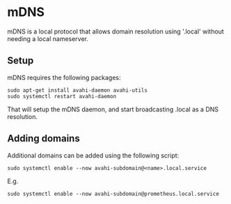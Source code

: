 # mDNS

mDNS is a local protocol that allows domain resolution using '.local' without needing a local nameserver.

## Setup

mDNS requires the following packages:

```
sudo apt-get install avahi-daemon avahi-utils
sudo systemctl restart avahi-daemon
```

That will setup the mDNS daemon, and start broadcasting <hostname>.local as a DNS resolution.

## Adding domains

Additional domains can be added using the following script:

```
sudo systemctl enable --now avahi-subdomain@<name>.local.service
```

E.g.

```
sudo systemctl enable --now avahi-subdomain@prometheus.local.service
```